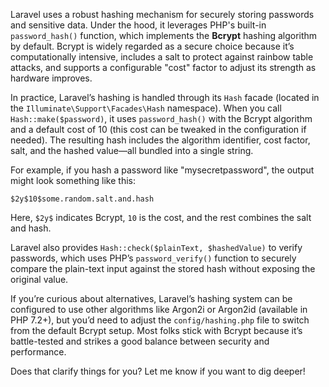 Laravel uses a robust hashing mechanism for securely storing passwords and sensitive data. Under the hood, it leverages PHP's built-in `password_hash()` function, which implements the **Bcrypt** hashing algorithm by default. Bcrypt is widely regarded as a secure choice because it’s computationally intensive, includes a salt to protect against rainbow table attacks, and supports a configurable "cost" factor to adjust its strength as hardware improves.

In practice, Laravel’s hashing is handled through its `Hash` facade (located in the `Illuminate\Support\Facades\Hash` namespace). When you call `Hash::make($password)`, it uses `password_hash()` with the Bcrypt algorithm and a default cost of 10 (this cost can be tweaked in the configuration if needed). The resulting hash includes the algorithm identifier, cost factor, salt, and the hashed value—all bundled into a single string.

For example, if you hash a password like "mysecretpassword", the output might look something like this:
```
$2y$10$some.random.salt.and.hash
```
Here, `$2y$` indicates Bcrypt, `10` is the cost, and the rest combines the salt and hash.

Laravel also provides `Hash::check($plainText, $hashedValue)` to verify passwords, which uses PHP’s `password_verify()` function to securely compare the plain-text input against the stored hash without exposing the original value.

If you’re curious about alternatives, Laravel’s hashing system can be configured to use other algorithms like Argon2i or Argon2id (available in PHP 7.2+), but you’d need to adjust the `config/hashing.php` file to switch from the default Bcrypt setup. Most folks stick with Bcrypt because it’s battle-tested and strikes a good balance between security and performance.

Does that clarify things for you? Let me know if you want to dig deeper!